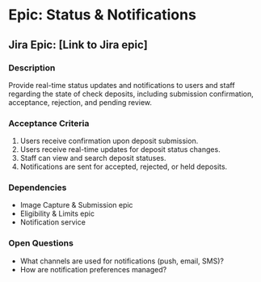 # Epic: Status & Notifications

## Jira Epic: [Link to Jira epic]

### Description

Provide real-time status updates and notifications to users and staff regarding the state of check deposits, including submission confirmation, acceptance, rejection, and pending review.

### Acceptance Criteria

1. Users receive confirmation upon deposit submission.
2. Users receive real-time updates for deposit status changes.
3. Staff can view and search deposit statuses.
4. Notifications are sent for accepted, rejected, or held deposits.

### Dependencies

- Image Capture & Submission epic
- Eligibility & Limits epic
- Notification service

### Open Questions

- What channels are used for notifications (push, email, SMS)?
- How are notification preferences managed?
